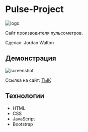 # Pulse-Project

![logo](logo.png)

Сайт производителя пульсометров.

Сделал: Jordan Walton

## Демонстрация

![screenshot](screenshot.png)

Ссылка на сайт: [ТЫК](https://pulse-project.com)

## Технологии

- HTML
- CSS
- JavaScript
- Bootstrap
